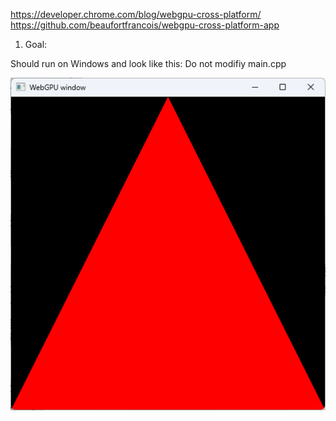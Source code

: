 https://developer.chrome.com/blog/webgpu-cross-platform/
https://github.com/beaufortfrancois/webgpu-cross-platform-app

1. Goal:

Should run on Windows and look like this:
Do not modifiy main.cpp

![Alt text](image.png)